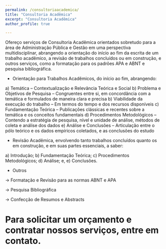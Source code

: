 ```yaml
---
permalink: /consultoriaacademica/
title: "Consultoria Acadêmica"
excerpt: "Consultoria Acadêmica"
author_profile: true

---
```



Ofereço serviços de Consultoria Acadêmica orientados sobretudo para a área de Administração Pública e Gestão em uma perspectiva multidisciplinar, abrangendo a orientação do início ao fim da escrita de um trabalho acadêmico, a revisão de trabalhos concluídos ou em construção, e outros serviços, como a formatação para os padrões APA e ABNT e pesquisa bibliográfica.

- Orientação para Trabalhos Acadêmicos, do início ao fim, abrangendo:

a) Temática – Contextualização e Relevância Teórica e Social
b) Problema e Objetivos de Pesquisa – Congruentes entre si, em concordância com a temática e formulados de maneira clara e precisa
b) Viabilidade da execução do trabalho – Em termos do tempo e dos recursos disponíveis
c) Fundamentação Teórica – Publicações clássicas e recentes sobre a temática e os conceitos fundamentais
d) Procedimentos Metodológicos – Contendo a estratégia de pesquisa, nível e unidade de análise, métodos de coleta e análise dos dados
e) Análise e Conclusões –  Articulação entre o pólo teórico e os dados empíricos coletados, e as conclusões do estudo

- Revisão Acadêmica, envolvendo tanto trabalhos concluídos quanto os em construção, e em suas partes essenciais, a saber: 

a) Introdução; 
b) Fundamentação Teórica; 
c) Procedimentos Metodológicos; 
d) Análise; e, 
e) Conclusões.

- Outros

-> Formatação e Revisão para as normas ABNT e APA

-> Pesquisa Bibliográfica
  
-> Confecção de Resumos e Abstracts

Para solicitar um orçamento e contratar nossos serviços, entre em contato.
=
